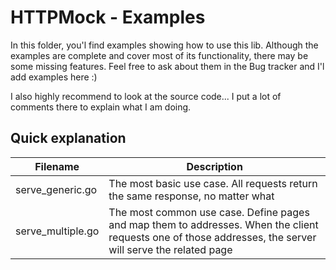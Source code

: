 # HTTPMock - Examples

In this folder, you'l find examples showing how to use this lib. Although the examples are complete and cover most of 
its functionality, there may be some missing features. Feel free to ask about them in the Bug tracker and I'l add 
examples here :)

I also highly recommend to look at the source code... I put a lot of comments there to explain what I am doing.

## Quick explanation

| Filename          | Description |
|-------------------|-------------|
| serve_generic.go  | The most basic use case. All requests return the same response, no matter what |
| serve_multiple.go | The most common use case. Define pages and map them to addresses. When the client requests one of those addresses, the server will serve the related page |